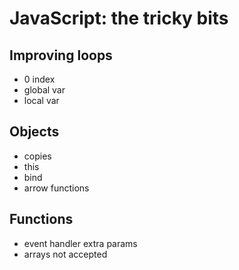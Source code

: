 # JavaScript: the tricky bits

## Improving loops

- 0 index
- global var
- local var

## Objects

- copies
- this
- bind
- arrow functions

## Functions

- event handler extra params
- arrays not accepted